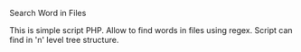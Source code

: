 ﻿Search Word in Files

This is simple script PHP. Allow to find words in files using regex.
Script can find in 'n' level tree structure.